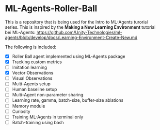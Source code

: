 # ML-Agents-Roller-Ball

This is a repository that is being used for the Intro to ML-Agents turorial series. This is inspired by the **Making a New Learning Environment** tutorial bei ML-Agents: https://github.com/Unity-Technologies/ml-agents/blob/develop/docs/Learning-Environment-Create-New.md

The following is included:

- [X] Roller Ball agent implemented using ML-Agents package
- [X] Tracking custom metrics
- [ ] Imitation learning
- [X] Vector Observations
- [ ] Visual Observations
- [ ] Multi-Agents setup
- [ ] Human baseline setup
- [ ] Multi-Agent non-parameter sharing
- [ ] Learning rate, gamma, batch-size, buffer-size ablations
- [ ] Memory module
- [ ] Curiosity
- [ ] Training ML-Agents in terminal only
- [ ] Batch-training using bash
